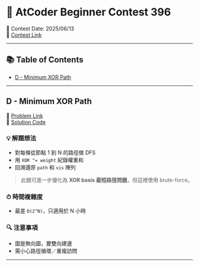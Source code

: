 # 🧩 AtCoder Beginner Contest 396

📅 Contest Date: 2025/06/13  
🔗 [Contest Link](https://atcoder.jp/contests/abc396)

---

## 📚 Table of Contents


- [D - Minimum XOR Path](#D---Minimum-XOR-Path)

---



## D - Minimum XOR Path

🔗 [Problem Link](https://atcoder.jp/contests/abc396/tasks/abc396_d)  
📂 [Solution Code](D.cpp)

### 💡 解題想法

- 對每條從節點 1 到 N 的路徑做 DFS
- 用 `XOR ^= weight` 紀錄權重和
- 回溯還原 `path` 和 `vis` 陣列

> 此題可進一步優化為 **XOR basis 最短路徑問題**，但這裡使用 brute-force。

### ⏱ 時間複雜度

- 最差 `O(2^N)`，只適用於 N 小時

### 🔍 注意事項

- 圖是無向圖，要雙向建邊
- 需小心路徑循環／重複訪問

---

